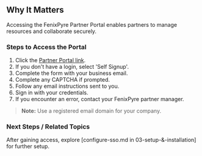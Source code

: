 
## Why It Matters
Accessing the FenixPyre Partner Portal enables partners to manage resources and collaborate securely.

### Steps to Access the Portal
1. Click the [Partner Portal link](/03-setup-&-installation/index).
2. If you don't have a login, select 'Self Signup'.
   <!-- IMG: ./media/03-setup-&-installation/self-signup.png | Alt: Self signup screen for FenixPyre Partner Portal -->
3. Complete the form with your business email.
   <!-- IMG: ./media/03-setup-&-installation/signup-form.png | Alt: Signup form for partner portal -->
4. Complete any CAPTCHA if prompted.
5. Follow any email instructions sent to you.
6. Sign in with your credentials.
7. If you encounter an error, contact your FenixPyre partner manager.

> **Note:** Use a registered email domain for your company.

### Next Steps / Related Topics
After gaining access, explore [configure-sso.md in 03-setup-&-installation] for further setup.
